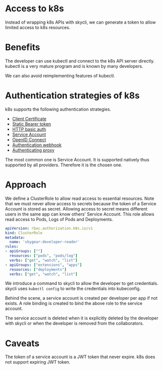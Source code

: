 # Access to k8s

Instead of wrapping k8s APIs with skycli, we can generate a token to allow limited access to
k8s resources.

# Benefits

The developer can use kubectl and connect to the k8s API server directly.
kubectl is a very mature program and is known by many developers.

We can also avoid reimplementing features of kubectl.

# Authentication strategies of k8s

k8s supports the following authentication strategies.

- [Client Certificate](https://kubernetes.io/docs/reference/access-authn-authz/authentication/#x509-client-certs)
- [Static Bearer token](https://kubernetes.io/docs/reference/access-authn-authz/authentication/#static-token-file)
- [HTTP basic auth](https://kubernetes.io/docs/reference/access-authn-authz/authentication/#static-password-file)
- [Service Account](https://kubernetes.io/docs/reference/access-authn-authz/authentication/#service-account-tokens)
- [OpenID Connect](https://kubernetes.io/docs/reference/access-authn-authz/authentication/#openid-connect-tokens)
- [Authentication webhook](https://kubernetes.io/docs/reference/access-authn-authz/authentication/#webhook-token-authentication)
- [Authenticating proxy](https://kubernetes.io/docs/reference/access-authn-authz/authentication/#authenticating-proxy)

The most common one is Service Account.
It is supported natively thus supported by all providers.
Therefore it is the chosen one.

# Approach

We define a ClusterRole to allow read access to essential resources.
Note that we must never allow access to secrets because
the token of a Service Account is stored as secret.
Allowing access to secret means
different users in the same app can know others' Service Account.
This role allows read access to Pods, Logs of Pods and Deployments.

```yaml
apiVersion: rbac.authorization.k8s.io/v1
kind: ClusterRole
metadata:
  name: 'skygear:developer-reader'
rules:
- apiGroups: [""]
  resources: ["pods", "pods/log"]
  verbs: ["get", "watch", "list"]
- apiGroups: ["extensions", "apps"]
  resources: ["deployments"]
  verbs: ["get", "watch", "list"]
```

We introduce a command to skycli to allow the developer to get credentials.
skycli uses `kubectl config` to write the credentials into kubeconfig.

Behind the scene, a service account is created per developer per app if not exists.
A role binding is created to bind the above role to the service account.

The service account is deleted when it is explicitly deleted by the developer with skycli or
when the developer is removed from the collaborators.

# Caveats

The token of a service account is a JWT token that never expire.
k8s does not support expiring JWT token.
